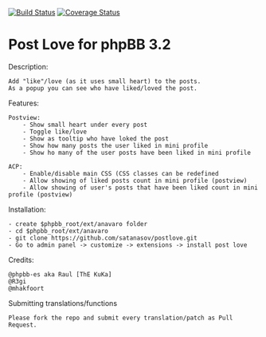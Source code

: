 [![Build Status](https://travis-ci.org/aught13/postlove.svg?branch=1.2.x)](https://travis-ci.org/aught13/postlove) [![Coverage Status](https://coveralls.io/repos/github/aught13/postlove/badge.svg?branch=1.2.x)](https://coveralls.io/github/aught13/postlove?branch=1.2.x)

Post Love for phpBB 3.2
==========

Description:

    Add "like"/love (as it uses small heart) to the posts.
    As a popup you can see who have liked/loved the post.

Features:

    Postview:
        - Show small heart under every post
        - Toggle like/love
        - Show as tooltip who have loked the post
        - Show how many posts the user liked in mini profile
        - Show ho many of the user posts have been liked in mini profile
    
    ACP:
        - Enable/disable main CSS (CSS classes can be redefined
        - Allow showing of liked posts count in mini profile (postview)
        - Allow showing of user's posts that have been liked count in mini profile (postview)

Installation:

    - create $phpbb_root/ext/anavaro folder
    - cd $phpbb_root/ext/anavaro
    - git clone https://github.com/satanasov/postlove.git
    - Go to admin panel -> customize -> extensions -> install post love

Credits:

    @phpbb-es aka Raul [ThE KuKa]
	@R3gi
	@mhakfoort
    
Submitting translations/functions
    
    Please fork the repo and submit every translation/patch as Pull Request.
